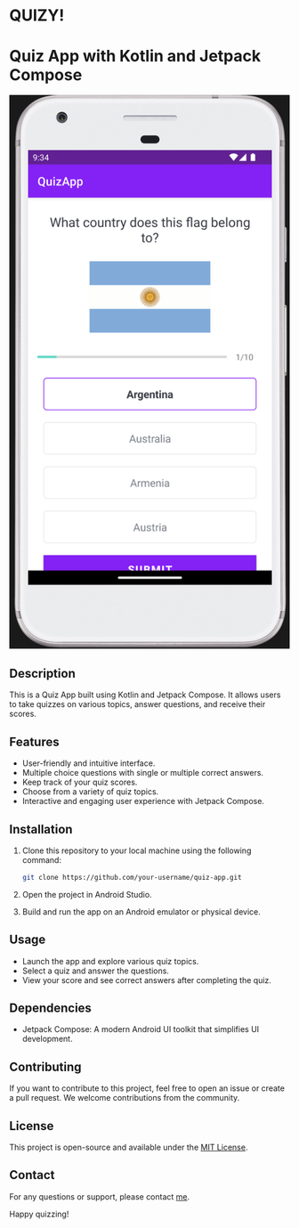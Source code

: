 # QUIZY!

# Quiz App with Kotlin and Jetpack Compose

![Quiz App Screenshot](Screenshots/s2.png)

## Description

This is a Quiz App built using Kotlin and Jetpack Compose. It allows users to take quizzes on various topics, answer questions, and receive their scores.

## Features

- User-friendly and intuitive interface.
- Multiple choice questions with single or multiple correct answers.
- Keep track of your quiz scores.
- Choose from a variety of quiz topics.
- Interactive and engaging user experience with Jetpack Compose.

## Installation

1. Clone this repository to your local machine using the following command:

   ```bash
   git clone https://github.com/your-username/quiz-app.git
   ```

2. Open the project in Android Studio.

3. Build and run the app on an Android emulator or physical device.

## Usage

- Launch the app and explore various quiz topics.
- Select a quiz and answer the questions.
- View your score and see correct answers after completing the quiz.

## Dependencies

- Jetpack Compose: A modern Android UI toolkit that simplifies UI development.

## Contributing

If you want to contribute to this project, feel free to open an issue or create a pull request. We welcome contributions from the community.

## License

This project is open-source and available under the [MIT License](LICENSE).

## Contact

For any questions or support, please contact [me](dakshadeep1234@gmail.com).

Happy quizzing!
